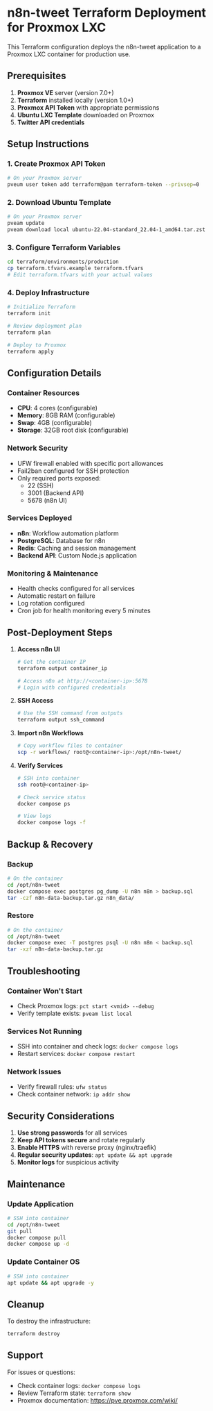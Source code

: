 # n8n-tweet Terraform Deployment for Proxmox LXC

This Terraform configuration deploys the n8n-tweet application to a Proxmox LXC container for production use.

## Prerequisites

1. **Proxmox VE** server (version 7.0+)
2. **Terraform** installed locally (version 1.0+)
3. **Proxmox API Token** with appropriate permissions
4. **Ubuntu LXC Template** downloaded on Proxmox
5. **Twitter API credentials**

## Setup Instructions

### 1. Create Proxmox API Token

```bash
# On your Proxmox server
pveum user token add terraform@pam terraform-token --privsep=0
```

### 2. Download Ubuntu Template

```bash
# On your Proxmox server
pveam update
pveam download local ubuntu-22.04-standard_22.04-1_amd64.tar.zst
```

### 3. Configure Terraform Variables

```bash
cd terraform/environments/production
cp terraform.tfvars.example terraform.tfvars
# Edit terraform.tfvars with your actual values
```

### 4. Deploy Infrastructure

```bash
# Initialize Terraform
terraform init

# Review deployment plan
terraform plan

# Deploy to Proxmox
terraform apply
```

## Configuration Details

### Container Resources
- **CPU**: 4 cores (configurable)
- **Memory**: 8GB RAM (configurable)
- **Swap**: 4GB (configurable)
- **Storage**: 32GB root disk (configurable)

### Network Security
- UFW firewall enabled with specific port allowances
- Fail2ban configured for SSH protection
- Only required ports exposed:
  - 22 (SSH)
  - 3001 (Backend API)
  - 5678 (n8n UI)

### Services Deployed
- **n8n**: Workflow automation platform
- **PostgreSQL**: Database for n8n
- **Redis**: Caching and session management
- **Backend API**: Custom Node.js application

### Monitoring & Maintenance
- Health checks configured for all services
- Automatic restart on failure
- Log rotation configured
- Cron job for health monitoring every 5 minutes

## Post-Deployment Steps

1. **Access n8n UI**
   ```bash
   # Get the container IP
   terraform output container_ip
   
   # Access n8n at http://<container-ip>:5678
   # Login with configured credentials
   ```

2. **SSH Access**
   ```bash
   # Use the SSH command from outputs
   terraform output ssh_command
   ```

3. **Import n8n Workflows**
   ```bash
   # Copy workflow files to container
   scp -r workflows/ root@<container-ip>:/opt/n8n-tweet/
   ```

4. **Verify Services**
   ```bash
   # SSH into container
   ssh root@<container-ip>
   
   # Check service status
   docker compose ps
   
   # View logs
   docker compose logs -f
   ```

## Backup & Recovery

### Backup
```bash
# On the container
cd /opt/n8n-tweet
docker compose exec postgres pg_dump -U n8n n8n > backup.sql
tar -czf n8n-data-backup.tar.gz n8n_data/
```

### Restore
```bash
# On the container
cd /opt/n8n-tweet
docker compose exec -T postgres psql -U n8n n8n < backup.sql
tar -xzf n8n-data-backup.tar.gz
```

## Troubleshooting

### Container Won't Start
- Check Proxmox logs: `pct start <vmid> --debug`
- Verify template exists: `pveam list local`

### Services Not Running
- SSH into container and check logs: `docker compose logs`
- Restart services: `docker compose restart`

### Network Issues
- Verify firewall rules: `ufw status`
- Check container network: `ip addr show`

## Security Considerations

1. **Use strong passwords** for all services
2. **Keep API tokens secure** and rotate regularly
3. **Enable HTTPS** with reverse proxy (nginx/traefik)
4. **Regular security updates**: `apt update && apt upgrade`
5. **Monitor logs** for suspicious activity

## Maintenance

### Update Application
```bash
# SSH into container
cd /opt/n8n-tweet
git pull
docker compose pull
docker compose up -d
```

### Update Container OS
```bash
# SSH into container
apt update && apt upgrade -y
```

## Cleanup

To destroy the infrastructure:
```bash
terraform destroy
```

## Support

For issues or questions:
- Check container logs: `docker compose logs`
- Review Terraform state: `terraform show`
- Proxmox documentation: https://pve.proxmox.com/wiki/